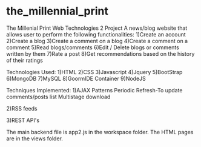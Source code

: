 # the_millennial_print
The Millenial Print
Web Technologies 2 Project
A news/blog website that allows user to perform the following functionalities:
1)Create an account
2)Create a blog
3)Create a comment on a blog
4)Create a comment on a comment
5)Read blogs/comments
6)Edit / Delete blogs or comments written by them
7)Rate a post
8)Get recommendations based on the history of their ratings

Technologies Used:
1)HTML
2)CSS
3)Javascript
4)Jquery
5)BootStrap
6)MongoDB
7)MySQL
8)GoormIDE Container
9)NodeJS


Techniques Implemented:
1)AJAX Patterns
Periodic Refresh-To update comments/posts list
Multistage download 

2)RSS feeds

3)REST API's

The main backend file is app2.js in the workspace folder.
The HTML pages are in the views folder.
